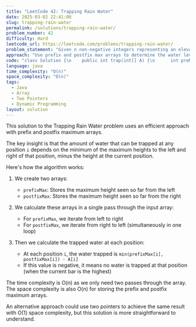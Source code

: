 ```yaml
---
title: "LeetCode 42: Trapping Rain Water"
date: 2025-03-02 22:41:00
slug: trapping-rain-water
permalink: /solutions/trapping-rain-water/
problem_number: 42
difficulty: Hard
leetcode_url: https://leetcode.com/problems/trapping-rain-water/
problem_statement: "Given n non-negative integers representing an elevation map where the width of each bar is 1, compute how much water it can trap after raining."
approach: "Use prefix and postfix max arrays to determine the water level at each position."
code: "class Solution {\n    public int trap(int[] A) {\n      int preMax = 0;\n      int postMax = 0;\n      int[] prefixMax = new int[A.length];\n      int[] postfixMax = new int[A.length];\n      for(int i = 0; i < A.length; i++) {\n          preMax = Math.max(preMax, A[i]);\n          prefixMax[i] = preMax;\n          postMax = Math.max(postMax, A[A.length - i - 1]);\n          postfixMax[A.length - i - 1] = postMax;\n      }\n      int total = 0;\n      for(int i = 0; i < A.length; i++) {\n          total += Math.min(prefixMax[i], postfixMax[i]) - A[i];\n      }\n      return total;\n    }\n}"
language: java
time_complexity: "O(n)"
space_complexity: "O(n)"
tags:
  - Java
  - Array
  - Two Pointers
  - Dynamic Programming
layout: solution
---
```


This solution to the Trapping Rain Water problem uses an efficient approach with prefix and postfix maximum arrays.

The key insight is that the amount of water that can be trapped at any position `i` depends on the minimum of the maximum heights to the left and right of that position, minus the height at the current position.

Here's how the algorithm works:

1. We create two arrays:
   - `prefixMax`: Stores the maximum height seen so far from the left
   - `postfixMax`: Stores the maximum height seen so far from the right

2. We calculate these arrays in a single pass through the input array:
   - For `prefixMax`, we iterate from left to right
   - For `postfixMax`, we iterate from right to left (simultaneously in one loop)

3. Then we calculate the trapped water at each position:
   - At each position `i`, the water trapped is `min(prefixMax[i], postfixMax[i]) - A[i]`
   - If this value is negative, it means no water is trapped at that position (when the current bar is the highest)

The time complexity is O(n) as we only need two passes through the array.
The space complexity is also O(n) for storing the prefix and postfix maximum arrays.

An alternative approach could use two pointers to achieve the same result with O(1) space complexity, but this solution is more straightforward to understand.

